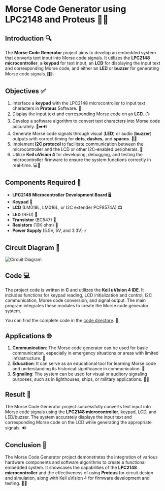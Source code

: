 # **Morse Code Generator using LPC2148 and Proteus** 🤖🔌

## **Introduction** 🔍
The **Morse Code Generator** project aims to develop an embedded system that converts text input into Morse code signals. It utilizes the **LPC2148 microcontroller**, a **keypad** for text input, an **LCD** for displaying the input text and corresponding Morse code, and either an **LED** or **buzzer** for generating Morse code signals. 🎛️💡

## **Objectives** ✅
1. Interface a **keypad** with the LPC2148 microcontroller to input text characters in **Proteus** Software. 🎹
2. Display the input text and corresponding Morse code on an **LCD**. 📺
3. Develop a software algorithm to convert text characters into Morse code accurately. 🔣➡️🔊
4. Generate Morse code signals through visual (**LED**) or audio (**buzzer**) outputs with correct timing for **dots**, **dashes**, and **spaces**. 🔴🔔
5. Implement **I2C protocol** to facilitate communication between the microcontroller and the LCD or other I2C-enabled peripherals. 🔗
6. Utilize **Keil uVision 4** for developing, debugging, and testing the microcontroller firmware to ensure the system functions correctly in real-time. 💻🐞

## **Components Required** 🛒
- **LPC2148 Microcontroller Development Board** 🖥️
- **Keypad** 🎹
- **LCD** (LM018L, LM016L, or I2C extender PCF8574A) 📺
- **LED** (RED) 🔴
- **Transistor** (BC547) 🔌
- **Resistors** (10K ohm) 🔌
- **Power Supply** (5.5V, 5V, and 3.3V) ⚡

## **Circuit Diagram** 🔌
![Circuit Diagram](https://github.com/user-attachments/assets/29d3538c-ca35-4956-a5d8-715953fbf65c)


## **Code** 💻
The project code is written in **C** and utilizes the **Keil uVision 4 IDE**. It includes functions for keypad reading, LCD initialization and control, I2C communication, Morse code conversion, and signal output. The main program integrates these modules to create the Morse code generator system.

You can find the complete code in the [code directory](https://github.com/shreeshatp83/MORSECODE/blob/main/morse_code.c). 📂


## **Applications** 🌐
1. **Communication**: The Morse code generator can be used for basic communication, especially in emergency situations or areas with limited infrastructure. 📡
2. **Education**: It can serve as an educational tool for learning Morse code and understanding its historical significance in communication. 🏫
3. **Signaling**: The system can be used for visual or auditory signaling purposes, such as in lighthouses, ships, or military applications. 🚢⚓

## **Result** 🎉
The Morse Code Generator project successfully converts text input into Morse code signals using the **LPC2148 microcontroller**, keypad, LCD, and LED/buzzer. The system accurately displays the input text and corresponding Morse code on the LCD while generating the appropriate signals. 🔊

## **Conclusion** 🏁
The Morse Code Generator project demonstrates the integration of various hardware components and software algorithms to create a functional embedded system. It showcases the capabilities of the **LPC2148 microcontroller** and the effectiveness of using **Proteus** for circuit design and simulation, along with Keil uVision 4 for firmware development and testing. 🤖🔬
